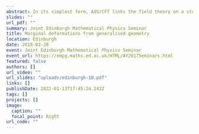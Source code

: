 ```yaml
---
abstract: In its simplest form, AdS/CFT links the field theory on a stack of D3-branes to type IIB supergravity on $AdS_5 x S^5$. When the theory on the branes is supersymmetric, it can admit marginal deformations that preserve supersymmetry. Understanding the supergravity solutions that are dual to the deformed theories is a generally difficult. I will begin by defining the 5d analogue of Calabi-Yau geometry for generic $D=5$, $N=1$ supergravity backgrounds with flux using the language of generalised geometry. I will then discuss how deformations of this geometric structure reproduce the marginal deformations of the dual field theories. Finally, I will comment on how this formalism might be used to recover the corresponding supergravity solutions.
slides: ""
url_pdf: ""
summary: Joint Edinburgh Mathematical Physics Seminar
title: Marginal deformations from generalised geometry
location: Edinburgh
date: 2018-02-28
event: Joint Edinburgh Mathematical Physics Seminar
event_url: https://empg.maths.ed.ac.uk/HTML/AY2017Seminars.html
featured: false
authors: []
url_video: ""
url_slides: "uploads/edinburgh-18.pdf"
links: []
publishDate: 2022-01-13T17:45:24.242Z
tags: []
projects: []
image:
  caption: ""
  focal_point: Right
url_code: ""
---
```

